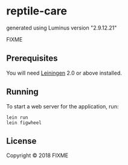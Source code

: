 # reptile-care

generated using Luminus version "2.9.12.21"

FIXME

## Prerequisites

You will need [Leiningen][1] 2.0 or above installed.

[1]: https://github.com/technomancy/leiningen

## Running

To start a web server for the application, run:

    lein run 
    lein figwheel

## License

Copyright © 2018 FIXME
